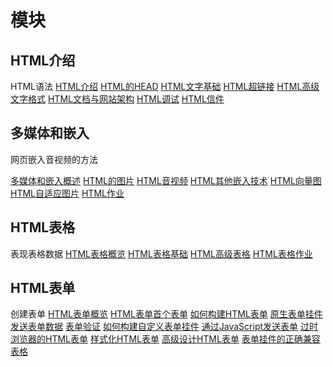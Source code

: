 # 模块

## HTML介绍

HTML语法
[HTML介绍](HTML介绍/HTML介绍.md)
[HTML的HEAD](HTML介绍/HTMLHead.md)
[HTML文字基础](HTML介绍/HTML文字基础.md)
[HTML超链接](HTML介绍/HTML超链接.md)
[HTML高级文字格式](HTML介绍/HTML高级文字格式.md)
[HTML文档与网站架构](HTML介绍/HTML文档与网站架构.md)
[HTML调试](HTML介绍/HTML调试.md)
[HTML信件](HTML介绍/HTML信件.md)
## 多媒体和嵌入

网页嵌入音视频的方法

[多媒体和嵌入概述](多媒体和嵌入/多媒体和嵌入概述.md)
[HTML的图片](多媒体和嵌入/HTML的图片.md)
[HTML音视频](多媒体和嵌入/HTML音视频.md)
[HTML其他嵌入技术](多媒体和嵌入/HTML其他嵌入技术.md)
[HTML向量图](多媒体和嵌入/HTML向量图.md)
[HTML自适应图片](多媒体和嵌入/HTML自适应图片.md)
[HTML作业](多媒体和嵌入/HTML作业.md)

## HTML表格

表现表格数据
[HTML表格概览](HTML表格/01-HTML表格概览.md)
[HTML表格基础](HTML表格/02-HTML表格基础.md)
[HTML高级表格](HTML表格/03-HTML高级表格.md)
[HTML表格作业](HTML表格/04-HTML表格作业.md)

## HTML表单

创建表单
[HTML表单概览](HTML表单/01-HTML表单概览.md)
[HTML表单首个表单](HTML表单/02-HTML表单首个表单.md)
[如何构建HTML表单](HTML表单/03-如何构建HTML表单.md)
[原生表单挂件](HTML表单/04-原生表单挂件.md)
[发送表单数据](HTML表单/05-发送表单数据.md)
[表单验证](HTML表单/06-表单验证.md)
[如何构建自定义表单挂件](HTML表单/07-如何构建自定义表单挂件.md)
[通过JavaScript发送表单](HTML表单/08-通过JavaScript发送表单.md)
[过时浏览器的HTML表单](HTML表单/09-过时浏览器的HTML表单.md)
[样式化HTML表单](HTML表单/10-样式化HTML表单.md)
[高级设计HTML表单](HTML表单/11-高级设计HTML表单.md)
[表单挂件的正确兼容表格](HTML表单/12-表单挂件的正确兼容表格.md)
